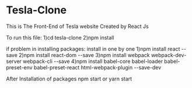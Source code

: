 # Tesla-Clone
This is The Front-End of Tesla website Created by React  Js

To run this file:
1)cd tesla-clone
2)npm install 

if problem in installing packages:
install in one by one 
1)npm install react --save
2)npm install react-dom --save
3)npm install webpack webpack-dev-server webpack-cli --save
4)npm install babel-core babel-loader babel-preset-env babel-preset-react html-webpack-plugin --save-dev


After Installation of packages 
npm start or
yarn start 
